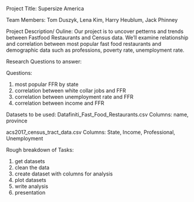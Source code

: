 Project Title: Supersize America

Team Members: Tom Duszyk, Lena Kim, Harry Heublum, Jack Phinney

Project Description/ Ouline:
Our project is to uncover petterns and trends between Fastfood Restaurants and Census data. We’ll examine relationship and correlation between most popular fast food restaurants and demographic data such as professions, poverty rate, unemployment rate.

Research Questions to answer:

Questions:
1. most popular FFR by state
2. correlation between white collar jobs and FFR
3. correlation between unemployment rate and FFR
4. correlation between income and FFR

Datasets to be used:
Datafiniti_Fast_Food_Restaurants.csv
Columns: name, province

acs2017_census_tract_data.csv
Columns: State, Income, Professional, Unemployment

Rough breakdown of Tasks:
1. get datasets
2. clean the data
3. create dataset with columns for analysis
4. plot datasets
5. write analysis
6. presentation

